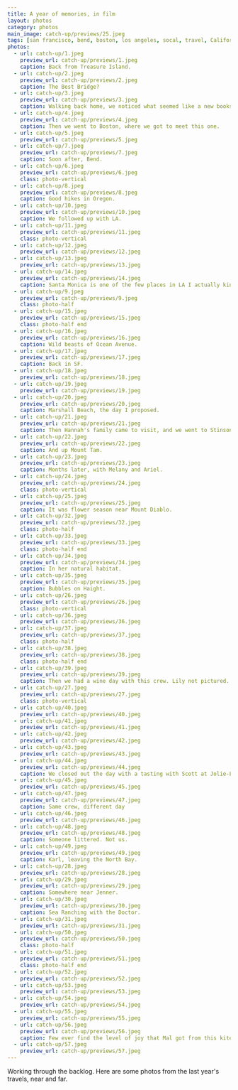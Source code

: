 ```yaml
---
title: A year of memories, in film
layout: photos
category: photos
main_image: catch-up/previews/25.jpeg
tags: [san francisco, bend, boston, los angeles, socal, travel, California, nature, street, family]
photos:
  - url: catch-up/1.jpeg
    preview_url: catch-up/previews/1.jpeg
    caption: Back from Treasure Island.
  - url: catch-up/2.jpeg
    preview_url: catch-up/previews/2.jpeg
    caption: The Best Bridge?
  - url: catch-up/3.jpeg
    preview_url: catch-up/previews/3.jpeg
    caption: Walking back home, we noticed what seemed like a new bookshop on Mission Street. Turns out they had a concert that evening, and we were lucky to see it.
  - url: catch-up/4.jpeg
    preview_url: catch-up/previews/4.jpeg
    caption: Then we went to Boston, where we got to meet this one.
  - url: catch-up/5.jpeg
    preview_url: catch-up/previews/5.jpeg    
  - url: catch-up/7.jpeg
    preview_url: catch-up/previews/7.jpeg
    caption: Soon after, Bend.
  - url: catch-up/6.jpeg
    preview_url: catch-up/previews/6.jpeg
    class: photo-vertical
  - url: catch-up/8.jpeg
    preview_url: catch-up/previews/8.jpeg
    caption: Good hikes in Oregon.
  - url: catch-up/10.jpeg
    preview_url: catch-up/previews/10.jpeg
    caption: We followed up with LA.
  - url: catch-up/11.jpeg
    preview_url: catch-up/previews/11.jpeg
    class: photo-vertical
  - url: catch-up/12.jpeg
    preview_url: catch-up/previews/12.jpeg
  - url: catch-up/13.jpeg
    preview_url: catch-up/previews/13.jpeg
  - url: catch-up/14.jpeg
    preview_url: catch-up/previews/14.jpeg
    caption: Santa Monica is one of the few places in LA I actually kinda like.
  - url: catch-up/9.jpeg
    preview_url: catch-up/previews/9.jpeg
    class: photo-half
  - url: catch-up/15.jpeg
    preview_url: catch-up/previews/15.jpeg
    class: photo-half end
  - url: catch-up/16.jpeg
    preview_url: catch-up/previews/16.jpeg
    caption: Wild beasts of Ocean Avenue.
  - url: catch-up/17.jpeg
    preview_url: catch-up/previews/17.jpeg
    caption: Back in SF.
  - url: catch-up/18.jpeg
    preview_url: catch-up/previews/18.jpeg
  - url: catch-up/19.jpeg
    preview_url: catch-up/previews/19.jpeg
  - url: catch-up/20.jpeg
    preview_url: catch-up/previews/20.jpeg
    caption: Marshall Beach, the day I proposed.
  - url: catch-up/21.jpeg
    preview_url: catch-up/previews/21.jpeg
    caption: Then Hannah's family came to visit, and we went to Stinson Beach.
  - url: catch-up/22.jpeg
    preview_url: catch-up/previews/22.jpeg
    caption: And up Mount Tam.
  - url: catch-up/23.jpeg
    preview_url: catch-up/previews/23.jpeg
    caption: Months later, with Melany and Ariel.
  - url: catch-up/24.jpeg
    preview_url: catch-up/previews/24.jpeg
    class: photo-vertical
  - url: catch-up/25.jpeg
    preview_url: catch-up/previews/25.jpeg
    caption: It was flower season near Mount Diablo.
  - url: catch-up/32.jpeg
    preview_url: catch-up/previews/32.jpeg
    class: photo-half
  - url: catch-up/33.jpeg
    preview_url: catch-up/previews/33.jpeg
    class: photo-half end
  - url: catch-up/34.jpeg
    preview_url: catch-up/previews/34.jpeg
    caption: In her natural habitat.
  - url: catch-up/35.jpeg
    preview_url: catch-up/previews/35.jpeg
    caption: Bubbles on Haight.
  - url: catch-up/26.jpeg
    preview_url: catch-up/previews/26.jpeg
    class: photo-vertical
  - url: catch-up/36.jpeg
    preview_url: catch-up/previews/36.jpeg
  - url: catch-up/37.jpeg
    preview_url: catch-up/previews/37.jpeg
    class: photo-half
  - url: catch-up/38.jpeg
    preview_url: catch-up/previews/38.jpeg
    class: photo-half end
  - url: catch-up/39.jpeg
    preview_url: catch-up/previews/39.jpeg
    caption: Then we had a wine day with this crew. Lily not pictured.
  - url: catch-up/27.jpeg
    preview_url: catch-up/previews/27.jpeg
    class: photo-vertical
  - url: catch-up/40.jpeg
    preview_url: catch-up/previews/40.jpeg
  - url: catch-up/41.jpeg
    preview_url: catch-up/previews/41.jpeg
  - url: catch-up/42.jpeg
    preview_url: catch-up/previews/42.jpeg
  - url: catch-up/43.jpeg
    preview_url: catch-up/previews/43.jpeg
  - url: catch-up/44.jpeg
    preview_url: catch-up/previews/44.jpeg
    caption: We closed out the day with a tasting with Scott at Jolie-Laide. He was super friendly, and kept pouring us wine while hanging out with us.
  - url: catch-up/45.jpeg
    preview_url: catch-up/previews/45.jpeg
  - url: catch-up/47.jpeg
    preview_url: catch-up/previews/47.jpeg
    caption: Same crew, different day
  - url: catch-up/46.jpeg
    preview_url: catch-up/previews/46.jpeg
  - url: catch-up/48.jpeg
    preview_url: catch-up/previews/48.jpeg
    caption: Someone littered. Not us.
  - url: catch-up/49.jpeg
    preview_url: catch-up/previews/49.jpeg
    caption: Karl, leaving the North Bay.
  - url: catch-up/28.jpeg
    preview_url: catch-up/previews/28.jpeg
  - url: catch-up/29.jpeg
    preview_url: catch-up/previews/29.jpeg
    caption: Somewhere near Jenner.
  - url: catch-up/30.jpeg
    preview_url: catch-up/previews/30.jpeg
    caption: Sea Ranching with the Doctor.
  - url: catch-up/31.jpeg
    preview_url: catch-up/previews/31.jpeg
  - url: catch-up/50.jpeg
    preview_url: catch-up/previews/50.jpeg
    class: photo-half
  - url: catch-up/51.jpeg
    preview_url: catch-up/previews/51.jpeg
    class: photo-half end
  - url: catch-up/52.jpeg
    preview_url: catch-up/previews/52.jpeg
  - url: catch-up/53.jpeg
    preview_url: catch-up/previews/53.jpeg
  - url: catch-up/54.jpeg
    preview_url: catch-up/previews/54.jpeg
  - url: catch-up/55.jpeg
    preview_url: catch-up/previews/55.jpeg
  - url: catch-up/56.jpeg
    preview_url: catch-up/previews/56.jpeg
    caption: Few ever find the level of joy that Mal got from this kite.
  - url: catch-up/57.jpeg
    preview_url: catch-up/previews/57.jpeg
---
```


Working through the backlog. Here are some photos from the last year's travels, near and far.
